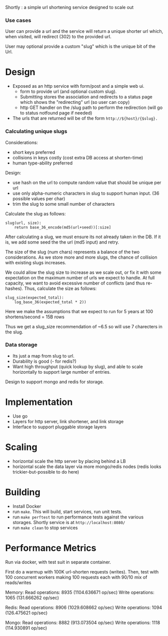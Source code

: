 Shortly : a simple url shortening service designed to scale out

### Use cases
User can provide a url and the service will return a unique
shorter url which, when visited, will redirect (302) to the provided url. 

User may optional provide a custom "slug" which is the unique bit of the Url.

# Design

* Exposed as an http service with form/post and a simple web ui.
  * form to provide url (and optional custom slug).
  * Submitting stores the association and redirects to a status page which shows the 
  "redirecting" url (so user can copy)
  * http GET handler on the /slug path to perform the redirection (will go to status notfound page if needed)  
* The urls that are returned will be of the form `http://${host}/{$slug}.`


### Calculating unique slugs

Considerations:
* short keys preferred
* collisions in keys costly (cost extra DB access at shorten-time)
* human type-ability preferred

Design:

* use hash on the url to compute random value that should be unique per url
* use only alpha-numeric characters in slug to support human input. (36 possible values per char)
* trim the slug to some small number of characters


Calculate the slug as follows:
```
slug(url, size):
    return base_36_encode(md5(url+seed))[:size]
```

After calculating a slug, we must ensure its not already taken in the DB. If it is,
we add some seed the the url (md5 input) and retry.
 
The size of the slug (num chars) represents a balance of the two considerations. As we store more and more slugs, the 
chance of collision with existing slugs increases. 

We could allow the slug size to increase as we scale out, or fix it with some expectation on the maximum number of 
urls we expect to handle. At full capacity, we want to avoid excessive number of conflicts (and thus re-hashes). Thus, calculate the size as follows:
```
slug_size(expected_total):
    log_base_36(expected_total * 2))
```

Here we make the assumptions that we expect to run for 5 years at 100 shortens/second = 15B rows

Thus we get a slug_size recommendation of ~6.5 so will use 7 charecters in the slug. 

### Data storage
* Its just a map from slug to url.
* Durability is good (- for redis?)
* Want high throughput (quick lookup by slug), and able to scale horizontally to support large number of entries.

Design to support mongo and redis for storage.

# Implementation

* Use go
* Layers for http server, link shortener, and link storage
* Interface to support pluggable storage layers

# Scaling 

* horizontal scale the http server by placing behind a LB
* horizontal scale the data layer via more mongo/redis nodes (redis looks trickier-but-possible to do here)

# Building

* Install Docker
* run `make`. This will build, start services, run unit tests.
* run `make perftest` to run performance tests against the various storages. 
Shortly service is at `http://localhost:8080/` 
* run `make clean` to stop services

# Performance Metrics

Run via docker, with test suit in separate container. 

First do a warmup with 100K url-shorten requests (writes). 
Then, test with 100 concurrent workers making 100 requests each with 90/10 mix of reads/writes   

Memory:
Read operations: 8935 (1104.636671 op/sec)
Write operations: 1065 (131.666262 op/sec)

Redis:
Read operations: 8906 (1029.608662 op/sec)
Write operations: 1094 (126.475621 op/sec)

Mongo:
Read operations: 8882 (913.073504 op/sec)
Write operations: 1118 (114.930891 op/sec)